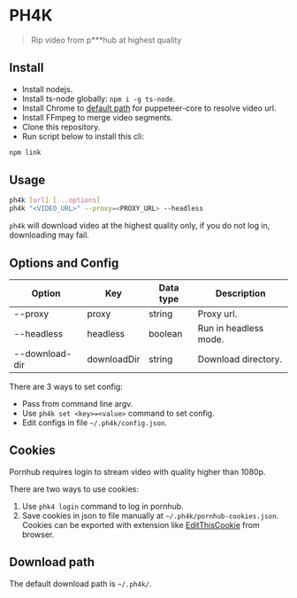 # PH4K

> Rip video from p***hub at highest quality

## Install

- Install nodejs.
- Install ts-node globally: `npm i -g ts-node`.
- Install Chrome to [default path](/src/utils/puppeteer.ts#L10) for puppeteer-core to resolve video url.
- Install FFmpeg to merge video segments.
- Clone this repository.
- Run script below to install this cli:

```bash
npm link
```

## Usage

```bash
ph4k [url] [...options]
ph4k "<VIDEO_URL>" --proxy=<PROXY_URL> --headless
```

`ph4k` will download video at the highest quality only, if you do not log in, downloading may fail.

## Options and Config

| Option           | Key         | Data type | Description           |
|------------------|-------------|-----------|-----------------------|
| --proxy          | proxy       | string    | Proxy url.            |
| --headless       | headless    | boolean   | Run in headless mode. |
| --download-dir   | downloadDir | string    | Download directory.   |

There are 3 ways to set config:
- Pass from command line argv.
- Use `ph4k set <key>=<value>` command to set config.
- Edit configs in file `~/.ph4k/config.json`.

## Cookies

Pornhub requires login to stream video with quality higher than 1080p.

There are two ways to use cookies:

1. Use `phk4 login` command to log in pornhub.
2. Save cookies in json to file manually at `~/.ph4k/pornhub-cookies.json`. Cookies can be exported with extension like [EditThisCookie](https://www.editthiscookie.com/) from browser.

## Download path

The default download path is `~/.ph4k/`.

